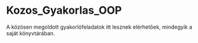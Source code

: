 # Kozos_Gyakorlas_OOP
 
A közösen megoldott gyakorlófeladatok itt lesznek elérhetőek, mindegyik a saját könyvtárában.

